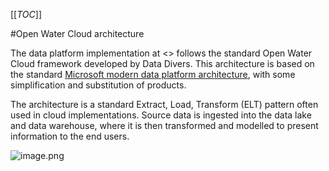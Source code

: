 [[_TOC_]]

#Open Water Cloud architecture

The data platform implementation at <<client name>> follows the standard Open Water Cloud framework developed by Data Divers. This architecture is based on the standard [Microsoft modern data platform architecture](https://learn.microsoft.com/en-au/azure/architecture/solution-ideas/articles/enterprise-data-warehouse), with some simplification and substitution of products.

The architecture is a standard Extract, Load, Transform (ELT) pattern often used in cloud implementations. Source data is ingested into the data lake and data warehouse, where it is then transformed and modelled to present information to the end users.

![image.png](/.attachments/image-69b82018-211d-445c-a359-1cd39a1b4381.png)

